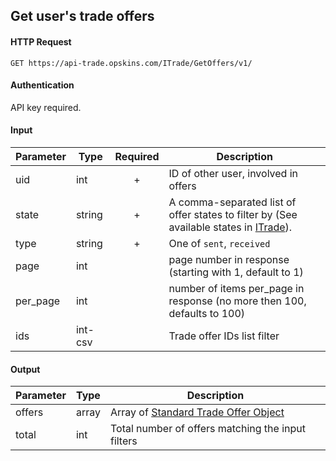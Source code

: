 ## Get user's trade offers

#### HTTP Request

`GET https://api-trade.opskins.com/ITrade/GetOffers/v1/`

#### Authentication

API key required.

#### Input

Parameter | Type | Required   | Description
--------- | -----| :--------: | -----------
uid | int | + | ID of other user, involved in offers
state | string | + | A comma-separated list of offer states to filter by (See available states in [ITrade](/ITrade.md#offer-states)). 
type | string | + | One of `sent`, `received`
page | int |  | page number in response (starting with 1, default to 1) 
per_page | int |  | number of items per_page in response (no more then 100, defaults to 100)
ids | int-csv |  | Trade offer IDs list filter
    
#### Output

Parameter | Type | Description
--------- | -----| -------- 
offers | array | Array of [Standard Trade Offer Object](/ITrade.md#standard-trade-offer-object)
total | int | Total number of offers matching the input filters
